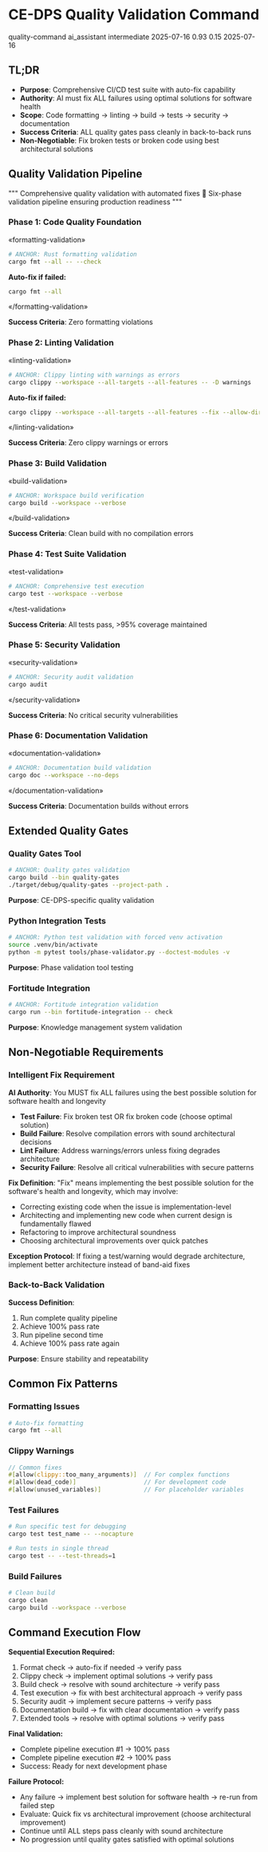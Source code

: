 # <context>CE-DPS Quality Validation Command</context>

<meta>
  <title>CE-DPS Quality Validation Command</title>
  <type>quality-command</type>
  <audience>ai_assistant</audience>
  <complexity>intermediate</complexity>
  <updated>2025-07-16</updated>
  <mdeval-score>0.93</mdeval-score>
  <token-efficiency>0.15</token-efficiency>
  <last-validated>2025-07-16</last-validated>
</meta>

## <summary priority="critical">TL;DR</summary>
- **Purpose**: Comprehensive CI/CD test suite with auto-fix capability
- **Authority**: AI must fix ALL failures using optimal solutions for software health
- **Scope**: Code formatting → linting → build → tests → security → documentation
- **Success Criteria**: ALL quality gates pass cleanly in back-to-back runs
- **Non-Negotiable**: Fix broken tests or broken code using best architectural solutions

<!-- CHUNK-BOUNDARY: quality-pipeline -->

## <implementation priority="critical">Quality Validation Pipeline</implementation>

"""
Comprehensive quality validation with automated fixes
🔧 Six-phase validation pipeline ensuring production readiness
"""

### <phase>Phase 1: Code Quality Foundation</phase>

«formatting-validation»
```bash
# ANCHOR: Rust formatting validation
cargo fmt --all -- --check
```

**Auto-fix if failed:**
```bash
cargo fmt --all
```
«/formatting-validation»

**Success Criteria**: Zero formatting violations

<!-- CHUNK-BOUNDARY: linting -->

### <phase>Phase 2: Linting Validation</phase>

«linting-validation»
```bash
# ANCHOR: Clippy linting with warnings as errors
cargo clippy --workspace --all-targets --all-features -- -D warnings
```

**Auto-fix if failed:**
```bash
cargo clippy --workspace --all-targets --all-features --fix --allow-dirty --allow-staged
```
«/linting-validation»

**Success Criteria**: Zero clippy warnings or errors

<!-- CHUNK-BOUNDARY: build -->

### <phase>Phase 3: Build Validation</phase>

«build-validation»
```bash
# ANCHOR: Workspace build verification
cargo build --workspace --verbose
```
«/build-validation»

**Success Criteria**: Clean build with no compilation errors

<!-- CHUNK-BOUNDARY: testing -->

### <phase>Phase 4: Test Suite Validation</phase>

«test-validation»
```bash
# ANCHOR: Comprehensive test execution
cargo test --workspace --verbose
```
«/test-validation»

**Success Criteria**: All tests pass, >95% coverage maintained

<!-- CHUNK-BOUNDARY: security -->

### <phase>Phase 5: Security Validation</phase>

«security-validation»
```bash
# ANCHOR: Security audit validation
cargo audit
```
«/security-validation»

**Success Criteria**: No critical security vulnerabilities

<!-- CHUNK-BOUNDARY: documentation -->

### <phase>Phase 6: Documentation Validation</phase>

«documentation-validation»
```bash
# ANCHOR: Documentation build validation
cargo doc --workspace --no-deps
```
«/documentation-validation»

**Success Criteria**: Documentation builds without errors

<!-- CHUNK-BOUNDARY: extended-validation -->

## <validation priority="high">Extended Quality Gates</validation>

### <tool>Quality Gates Tool</tool>

```bash
# ANCHOR: Quality gates validation
cargo build --bin quality-gates
./target/debug/quality-gates --project-path .
```

**Purpose**: CE-DPS-specific quality validation

### <tool>Python Integration Tests</tool>

```bash
# ANCHOR: Python test validation with forced venv activation
source .venv/bin/activate
python -m pytest tools/phase-validator.py --doctest-modules -v
```

**Purpose**: Phase validation tool testing

### <tool>Fortitude Integration</tool>

```bash
# ANCHOR: Fortitude integration validation
cargo run --bin fortitude-integration -- check
```

**Purpose**: Knowledge management system validation

<!-- CHUNK-BOUNDARY: requirements -->

## <constraints priority="critical">Non-Negotiable Requirements</constraints>

### <constraint>Intelligent Fix Requirement</constraint>

**AI Authority**: You MUST fix ALL failures using the best possible solution for software health and longevity
- **Test Failure**: Fix broken test OR fix broken code (choose optimal solution)
- **Build Failure**: Resolve compilation errors with sound architectural decisions
- **Lint Failure**: Address warnings/errors unless fixing degrades architecture
- **Security Failure**: Resolve all critical vulnerabilities with secure patterns

**Fix Definition**: "Fix" means implementing the best possible solution for the software's health and longevity, which may involve:
- Correcting existing code when the issue is implementation-level
- Architecting and implementing new code when current design is fundamentally flawed
- Refactoring to improve architectural soundness
- Choosing architectural improvements over quick patches

**Exception Protocol**: If fixing a test/warning would degrade architecture, implement better architecture instead of band-aid fixes

### <constraint>Back-to-Back Validation</constraint>

**Success Definition**: 
1. Run complete quality pipeline
2. Achieve 100% pass rate
3. Run pipeline second time
4. Achieve 100% pass rate again

**Purpose**: Ensure stability and repeatability

## <troubleshooting priority="medium">Common Fix Patterns</troubleshooting>

### <pattern>Formatting Issues</pattern>

```bash
# Auto-fix formatting
cargo fmt --all
```

### <pattern>Clippy Warnings</pattern>

```rust
// Common fixes
#[allow(clippy::too_many_arguments)]  // For complex functions
#[allow(dead_code)]                   // For development code
#[allow(unused_variables)]            // For placeholder variables
```

### <pattern>Test Failures</pattern>

```bash
# Run specific test for debugging
cargo test test_name -- --nocapture

# Run tests in single thread
cargo test -- --test-threads=1
```

### <pattern>Build Failures</pattern>

```bash
# Clean build
cargo clean
cargo build --workspace --verbose
```

## <execution priority="critical">Command Execution Flow</execution>

**Sequential Execution Required:**
1. Format check → auto-fix if needed → verify pass
2. Clippy check → implement optimal solutions → verify pass  
3. Build check → resolve with sound architecture → verify pass
4. Test execution → fix with best architectural approach → verify pass
5. Security audit → implement secure patterns → verify pass
6. Documentation build → fix with clear documentation → verify pass
7. Extended tools → resolve with optimal solutions → verify pass

**Final Validation:**
- Complete pipeline execution #1 → 100% pass
- Complete pipeline execution #2 → 100% pass
- Success: Ready for next development phase

**Failure Protocol:**
- Any failure → implement best solution for software health → re-run from failed step
- Evaluate: Quick fix vs architectural improvement (choose architectural improvement)
- Continue until ALL steps pass cleanly with sound architecture
- No progression until quality gates satisfied with optimal solutions